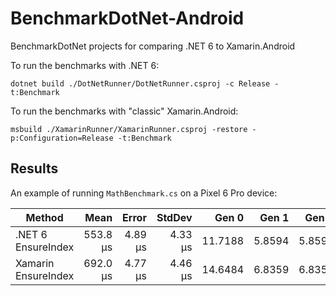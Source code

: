 # BenchmarkDotNet-Android

BenchmarkDotNet projects for comparing .NET 6 to Xamarin.Android

To run the benchmarks with .NET 6:

    dotnet build ./DotNetRunner/DotNetRunner.csproj -c Release -t:Benchmark

To run the benchmarks with "classic" Xamarin.Android:

    msbuild ./XamarinRunner/XamarinRunner.csproj -restore -p:Configuration=Release -t:Benchmark

## Results

An example of running `MathBenchmark.cs` on a Pixel 6 Pro device:

|              Method |     Mean |   Error |  StdDev |   Gen 0 |  Gen 1 |  Gen 2 | Allocated |
|-------------------- |---------:|--------:|--------:|--------:|-------:|-------:|----------:|
| .NET 6  EnsureIndex | 553.8 µs | 4.89 µs | 4.33 µs | 11.7188 | 5.8594 | 5.8594 |    134 KB |
| Xamarin EnsureIndex | 692.0 µs | 4.77 µs | 4.46 µs | 14.6484 | 6.8359 | 6.8359 |         - |
